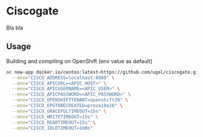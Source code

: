 # Ciscogate

Bla bla 

## Usage

Building and compiling on OpenShift (env value as default)

```bash
oc new-app docker.io/centos:latest~https://github.com/ugol/ciscogate.git \
  --env="CISCO_ADDRESS=localhost:8080" \
  --env="CISCO_APICURL=<APIC_HOST>" \
  --env="CISCO_APICUSERNAME=<APIC_USER>" \
  --env="CISCO_APICPASSWORD=<APIC_PASSWORD>" \
  --env="CISCO_OPENSHIFTTENANT=openshift39" \
  --env="CISCO_EPGTOBECREATED=prova18e26" \
  --env="CISCO_GRACEFULTIMEOUT=15s" \
  --env="CISCO_WRITETIMEOUT=15s" \
  --env="CISCO_READTIMEOUT=15s" \
  --env="CISCO_IDLETIMEOUT=1m0s"
```

